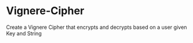 # Vignere-Cipher
Create a Vignere Cipher that encrypts and decrypts based on a user given Key and String 
